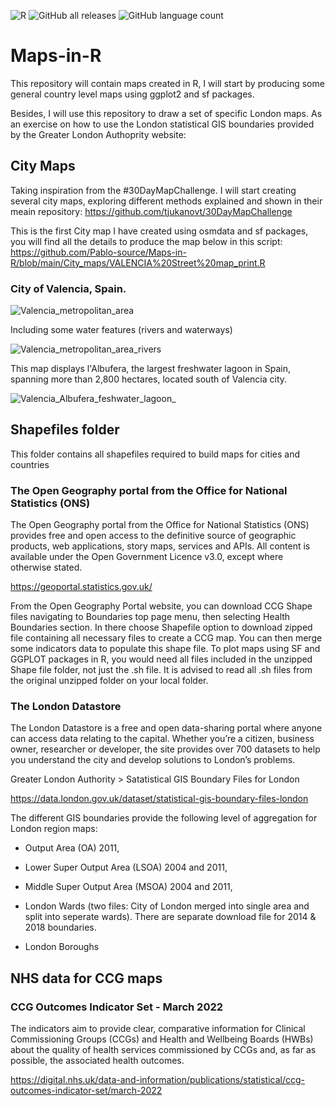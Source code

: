 ![R](https://img.shields.io/badge/r-%23276DC3.svg?style=for-the-badge&logo=r&logoColor=white)
![GitHub all releases](https://img.shields.io/github/downloads/Pablo-source/Maps-in-R/total?label=Downloads&style=flat-square)
![GitHub language count](https://img.shields.io/github/languages/count/Pablo-source/Maps-in-R)

# Maps-in-R

This repository will contain maps created in R, I will start by producing some general country level maps using ggplot2 and sf packages.

Besides, I will use this repository to draw a set of specific London maps. As an exercise on how to use the London statistical GIS boundaries provided by the Greater London Authoprity website: 

## City Maps

Taking inspiration from the #30DayMapChallenge. I will start creating several city maps, exploring different methods explained and shown in their meain repository: https://github.com/tjukanovt/30DayMapChallenge

This is the first City map I have created using osmdata and sf packages, you will find all the details to produce the map below in this script: https://github.com/Pablo-source/Maps-in-R/blob/main/City_maps/VALENCIA%20Street%20map_print.R 

### City of Valencia, Spain. 

![Valencia_metropolitan_area ](https://user-images.githubusercontent.com/76554081/224561937-ccaefdc4-1ef1-49df-9e4b-9c124623e8bb.png)

Including some water features (rivers and waterways)

![Valencia_metropolitan_area_rivers](https://user-images.githubusercontent.com/76554081/225693404-96f3403d-df91-442b-a4dd-2069c84dc202.png)

This map displays l'Albufera, the largest freshwater lagoon in Spain, spanning more than 2,800 hectares, located south of Valencia city.

![Valencia_Albufera_feshwater_lagoon_](https://user-images.githubusercontent.com/76554081/228175442-b80cf4ac-a7d2-4bd6-9076-e66ce76b7388.png)


## Shapefiles folder

This folder contains all shapefiles required to build maps for cities and countries

### The Open Geography portal from the Office for National Statistics (ONS) 

The Open Geography portal from the Office for National Statistics (ONS) provides free and open access to the definitive source of geographic products, web applications, story maps, services and APIs. All content is available under the Open Government Licence v3.0, except where otherwise stated.

https://geoportal.statistics.gov.uk/

From the Open Geography Portal website, you can download CCG Shape files navigating to Boundaries top page menu, then selecting Health Boundaries section. In there choose Shapefile option to download zipped file containing all necessary files to create a CCG map. You can then merge some indicators data to populate this shape file. To plot maps using  SF and GGPLOT packages in R, you would need all files included in the unzipped Shape file folder, not just the .sh file. It is advised to read all .sh files from the original unzipped folder on your local folder.

### The London Datastore 

The London Datastore is  a free and open data-sharing portal  where anyone can access data relating to the capital.  Whether you’re a citizen, business owner, researcher or developer, the site provides over 700 datasets to help you understand the city and develop solutions to London’s problems. 

Greater London Authority > Satatistical GIS Boundary Files for London

https://data.london.gov.uk/dataset/statistical-gis-boundary-files-london


The different GIS boundaries provide the following level of aggregation for London region maps: 

- Output Area (OA) 2011,

- Lower Super Output Area (LSOA) 2004 and 2011,

- Middle Super Output Area (MSOA) 2004 and 2011,

- London Wards (two files: City of London merged into single area and split into seperate wards). There are separate download file for 2014 & 2018 boundaries.

- London Boroughs

## NHS data for CCG maps

### CCG Outcomes Indicator Set - March 2022

The indicators aim to provide clear, comparative information for Clinical Commissioning Groups (CCGs) and Health and Wellbeing Boards (HWBs) about the quality of health services commissioned by CCGs and, as far as possible, the associated health outcomes.

https://digital.nhs.uk/data-and-information/publications/statistical/ccg-outcomes-indicator-set/march-2022

